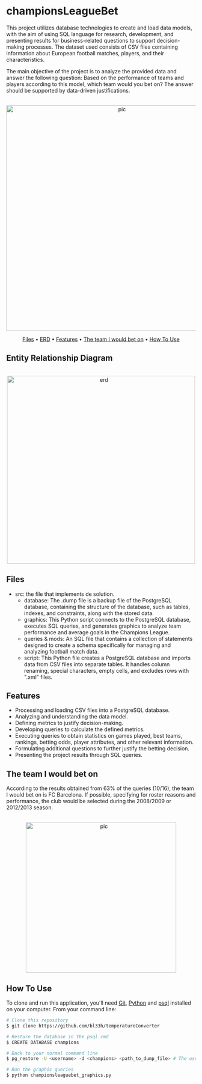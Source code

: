 # championsLeagueBet
This project utilizes database technologies to create and load data models, with the aim of using SQL language for research, development, and presenting results for business-related questions to support decision-making processes. The dataset used consists of CSV files containing information about European football matches, players, and their characteristics.

The main objective of the project is to analyze the provided data and answer the following question: Based on the performance of teams and players according to this model, which team would you bet on? The answer should be supported by data-driven justifications.

<p align="center">
  <br>
  <img src="https://media.tenor.com/uGJlZtw8MXIAAAAC/uefa-champions-league.gif" alt="pic" width="600">
  <br>
</p>
<p align="center" >
  <a href="#Files">Files</a> •
  <a href="#entity-relationship-diagram">ERD</a> •
  <a href="#features">Features</a> •
  <a href="#the-team-i-would-bet-on">The team I would bet on</a> •
  <a href="#how-to-use">How To Use</a> 
</p>

## Entity Relationship Diagram

<p align="center">
  <br>
  <img src="https://i.imgur.com/p2WA5X7.jpeg" alt="erd" width="500">
  <br>
</p>

## Files

- src: the file that implements de solution.
  - database: The .dump file is a backup file of the PostgreSQL database, containing the structure of the database, such as tables, indexes, and constraints, along with the stored data.
  - graphics: This Python script connects to the PostgreSQL database, executes SQL queries, and generates graphics to analyze team performance and average goals in the Champions League.
  - queries & mods: An SQL file that contains a collection of statements designed to create a schema specifically for managing and analyzing football match data.
  - script: This Python file creates a PostgreSQL database and imports data from CSV files into separate tables. It handles column renaming, special characters, empty cells, and excludes rows with ".xml" files.
    
## Features

- Processing and loading CSV files into a PostgreSQL database.
- Analyzing and understanding the data model.
- Defining metrics to justify decision-making.
- Developing queries to calculate the defined metrics.
- Executing queries to obtain statistics on games played, best teams, rankings, betting odds, player attributes, and other relevant information.
- Formulating additional questions to further justify the betting decision.
- Presenting the project results through SQL queries.

## The team I would bet on
According to the results obtained from 63% of the queries (10/16), the team I would bet on is FC Barcelona. If possible, specifying for roster reasons and performance, the club would be selected during the 2008/2009 or 2012/2013 season.

<p align="center">
  <br>
  <img src="https://3.bp.blogspot.com/-SuG29vc5mzI/UwB9koNY3pI/AAAAAAAAFfY/Smu23F9C1Lw/s1600/Iniesta+against+Rayo+Vallecano.jpg" alt="pic" width="400">
  <br>
</p>

## How To Use
To clone and run this application, you'll need [Git](https://git-scm.com), [Python](https://www.python.org/downloads/) and [psql](https://www.postgresql.org/download/) installed on your computer. From your command line:

```bash
# Clone this repository
$ git clone https://github.com/bl33h/temperatureConverter

# Restore the database in the psql cmd 
$ CREATE DATABASE champions

# Back to your normal command line
$ pg_restore -U <username> -d <champions> <path_to_dump_file> # The username is usually postgres and for the dump file path you can right click on it and copy as path

# Run the graphic queries
$ python championsleaguebet_graphics.py
```



